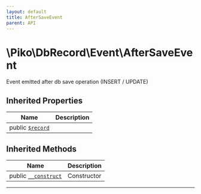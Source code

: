 ```yaml
---
layout: default
title: AfterSaveEvent
parent: API
---
```




# \Piko\DbRecord\Event\AfterSaveEvent

Event emitted after db save operation (INSERT / UPDATE)









## Inherited Properties

| Name | Description |
|------|-------------|
| public [`$record`](AlterEvent.md#property_record) |   |


## Inherited Methods

| Name | Description |
|------|-------------|
| public [`__construct`](/AlterEvent.md#method___construct) | Constructor |

-----



